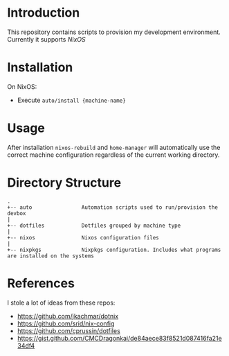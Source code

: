 Introduction
============
This repository contains scripts to provision my development environment. Currently it supports *NixOS*

Installation
============

On NixOS:

- Execute `auto/install {machine-name}`

Usage
=====

After installation `nixos-rebuild` and `home-manager` will automatically use the correct machine configuration
regardless of the current working directory.

Directory Structure
===================

    .
    +-- auto                Automation scripts used to run/provision the devbox
    |
    +-- dotfiles            Dotfiles grouped by machine type
    |
    +-- nixos               Nixos configuration files
    |
    +-- nixpkgs             Nixpkgs configuration. Includes what programs are installed on the systems


References
==========

I stole a lot of ideas from these repos:

- https://github.com/jkachmar/dotnix
- https://github.com/srid/nix-config
- https://github.com/cprussin/dotfiles
- https://gist.github.com/CMCDragonkai/de84aece83f8521d087416fa21e34df4
